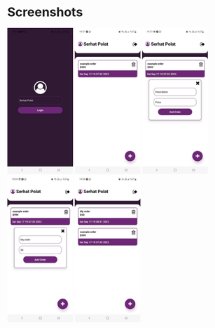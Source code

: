 <h1>Screenshots</h1>

<div>
<img src="screenshots/ss1.jpg" width="150px">
<img src="screenshots/ss2.jpg" width="150px">
<img src="screenshots/ss3.jpg" width="150px">
<img src="screenshots/ss4.jpg" width="150px">
<img src="screenshots/ss5.jpg" width="150px">
</div>
